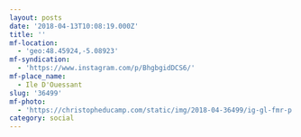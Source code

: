 ```yaml
---
layout: posts
date: '2018-04-13T10:08:19.000Z'
title: ''
mf-location:
  - 'geo:48.45924,-5.08923'
mf-syndication:
  - 'https://www.instagram.com/p/BhgbgidDCS6/'
mf-place_name:
  - Ile D'Ouessant
slug: '36499'
mf-photo:
  - 'https://christopheducamp.com/static/img/2018-04-36499/ig-gl-fmr-p.jpg'
category: social
---
```

